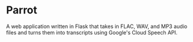 # Parrot

A web application written in Flask that takes in FLAC, WAV, and MP3 audio files and turns them into transcripts using Google's Cloud Speech API. 

